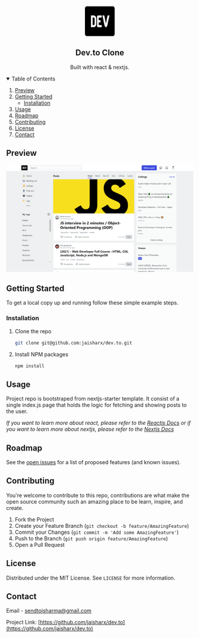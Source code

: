 <!-- PROJECT LOGO -->
<br />
<p align="center">
  <a href="https://dev-to-pied.vercel.app/">
    <img src="./public/assets/logo.svg" alt="Logo" width="80" height="80">
  </a>

  <h2 align="center">Dev.to Clone</h2>

  <p align="center">
    Built with react & nextjs.
  </p>  
</p>

<!-- TABLE OF CONTENTS -->
<details open="open">
  <summary>Table of Contents</summary>
  <ol>
    <li>
      <a href="#about-the-project">Preview</a>
    </li>
    <li>
      <a href="#getting-started">Getting Started</a>
      <ul>
        <li><a href="#installation">Installation</a></li>
      </ul>
    </li>
    <li><a href="#usage">Usage</a></li>
    <li><a href="#roadmap">Roadmap</a></li>
    <li><a href="#contributing">Contributing</a></li>
    <li><a href="#license">License</a></li>
    <li><a href="#contact">Contact</a></li>
  </ol>
</details>

<!-- ABOUT THE PROJECT -->

## Preview

[![Dev.to Homepage][product-screenshot]](https://dev-to-pied.vercel.app/)

<!-- GETTING STARTED -->

## Getting Started

To get a local copy up and running follow these simple example steps.

### Installation

1. Clone the repo
    ```sh
    git clone git@github.com:jaisharx/dev.to.git
    ```
2. Install NPM packages
    ```sh
    npm install
    ```

<!-- USAGE EXAMPLES -->

## Usage

Project repo is bootstraped from nextjs-starter template. It consist of a single index.js page that holds the logic for fetching and showing posts to the user.

_If you want to learn more about react, please refer to the [Reactjs Docs](https://reactjs.org/) or if you want to learn more about nextjs, please refer to the [Nextjs Docs](https://nextjs.org/)_

<!-- ROADMAP -->

## Roadmap

See the [open issues](https://github.com/jaisharx/dev.to/issues) for a list of proposed features (and known issues).

<!-- CONTRIBUTING -->

## Contributing

You're welcome to contribute to this repo, contributions are what make the open source community such an amazing place to be learn, inspire, and create.

1. Fork the Project
2. Create your Feature Branch (`git checkout -b feature/AmazingFeature`)
3. Commit your Changes (`git commit -m 'Add some AmazingFeature'`)
4. Push to the Branch (`git push origin feature/AmazingFeature`)
5. Open a Pull Request

<!-- LICENSE -->

## License

Distributed under the MIT License. See `LICENSE` for more information.

<!-- CONTACT -->

## Contact

Email - sendtojsharma@gmail.com

Project Link: [https://github.com/jaisharx/dev.to](https://github.com/jaisharx/dev.to)

<!-- MARKDOWN LINKS & IMAGES -->

[product-screenshot]: ./public/dev.to.png
